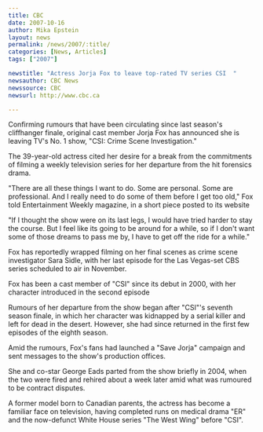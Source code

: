 ```yaml
---
title: CBC 
date: 2007-10-16
author: Mika Epstein
layout: news
permalink: /news/2007/:title/
categories: [News, Articles]
tags: ["2007"]

newstitle: "Actress Jorja Fox to leave top-rated TV series CSI  "
newsauthor: CBC News
newssource: CBC
newsurl: http://www.cbc.ca

---
```


Confirming rumours that have been circulating since last season's cliffhanger finale, original cast member Jorja Fox has announced she is leaving TV's No. 1 show, "CSI: Crime Scene Investigation."

The 39-year-old actress cited her desire for a break from the commitments of filming a weekly television series for her departure from the hit forensics drama.

"There are all these things I want to do. Some are personal. Some are professional. And I really need to do some of them before I get too old," Fox told Entertainment Weekly magazine, in a short piece posted to its website

"If I thought the show were on its last legs, I would have tried harder to stay the course. But I feel like its going to be around for a while, so if I don't want some of those dreams to pass me by, I have to get off the ride for a while."

Fox has reportedly wrapped filming on her final scenes as crime scene investigator Sara Sidle, with her last episode for the Las Vegas-set CBS series scheduled to air in November.

Fox has been a cast member of "CSI" since its debut in 2000, with her character introduced in the second episode

Rumours of her departure from the show began after "CSI"'s seventh season finale, in which her character was kidnapped by a serial killer and left for dead in the desert. However, she had since returned in the first few episodes of the eighth season.

Amid the rumours, Fox's fans had launched a "Save Jorja" campaign and sent messages to the show's production offices.

She and co-star George Eads parted from the show briefly in 2004, when the two were fired and rehired about a week later amid what was rumoured to be contract disputes.

A former model born to Canadian parents, the actress has become a familiar face on television, having completed runs on medical drama "ER" and the now-defunct White House series "The West Wing" before "CSI".  
